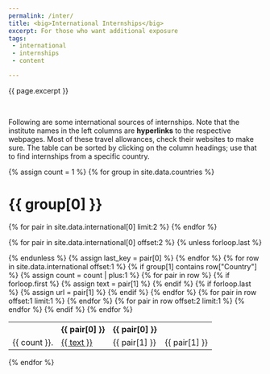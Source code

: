```yaml
---
permalink: /inter/
title: <big>International Internships</big>
excerpt: For those who want additional exposure
tags:
 - international
 - internships
 - content

---
```


<span class="excerpt">{{ page.excerpt }}</span>

<br>

Following are some international sources of internships. Note that the institute names in the left columns are **hyperlinks** to the respective webpages. Most of these travel allowances, check their websites to make sure. The table can be sorted by clicking on the column headings; use that to find internships from a specific country.

{% assign count = 1 %}
{% for group in site.data.countries %}
# {{ group[0] }}

<table class="sortable">
<tr>
<th align="center"></th>
{% for pair in site.data.international[0] limit:2 %}
<th>{{ pair[0] }}</th>
{% endfor %}

{% for pair in site.data.international[0] offset:2 %}
{% unless forloop.last %}
<th align="center">{{ pair[0] }}</th>
{% endunless %}
{% assign last_key = pair[0] %}
{% endfor %}

</tr>
{% for row in site.data.international offset:1 %}
{% if group[1] contains row["Country"] %}
<tr>
<td align="center">{{ count }}.</td>
{% assign count = count | plus:1 %}
	{% for pair in row %}
	{% if forloop.first %}
	{% assign text = pair[1] %}
	{% endif %}
	{% if forloop.last %}
	{% assign url = pair[1] %}
	{% endif %}
	{% endfor %}
	<td><a href="{{ url }}">{{ text }}</a></td>
	{% for pair in row offset:1 limit:1 %}
	<td>{{ pair[1] }}</td>
	{% endfor %}
	{% for pair in row offset:2 limit:1 %}
	<td align="center">{{ pair[1] }}</td>
	{% endfor %}
</tr>
{% endif %}
{% endfor %}
</table>
{% endfor %}
